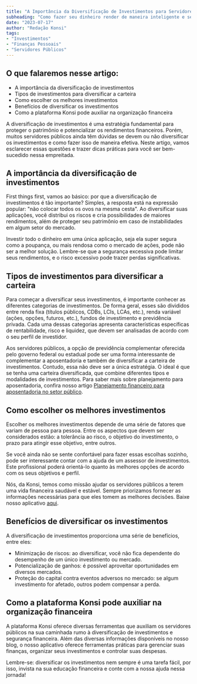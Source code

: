 ```yaml
---
title: "A Importância da Diversificação de Investimentos para Servidores Públicos"
subheading: "Como fazer seu dinheiro render de maneira inteligente e segura"
date: "2023-07-17"
author: "Redação Konsi"
tags:
- "Investimentos"
- "Finanças Pessoais"
- "Servidores Públicos"
---
```


## O que falaremos nesse artigo:

- A importância da diversificação de investimentos
- Tipos de investimentos para diversificar a carteira
- Como escolher os melhores investimentos
- Benefícios de diversificar os investimentos
- Como a plataforma Konsi pode auxiliar na organização financeira

A diversificação de investimentos é uma estratégia fundamental para proteger o patrimônio e potencializar os rendimentos financeiros. Porém, muitos servidores públicos ainda têm dúvidas se devem ou não diversificar os investimentos e como fazer isso de maneira efetiva. Neste artigo, vamos esclarecer essas questões e trazer dicas práticas para você ser bem-sucedido nessa empreitada.

## A importância da diversificação de investimentos

First things first, vamos ao básico: por que a diversificação de investimentos é tão importante? Simples, a resposta está na expressão popular: "não colocar todos os ovos na mesma cesta". Ao diversificar suas aplicações, você distribui os riscos e cria possibilidades de maiores rendimentos, além de proteger seu patrimônio em caso de instabilidades em algum setor do mercado.

Investir todo o dinheiro em uma única aplicação, seja ela super segura como a poupança, ou mais rendosa como o mercado de ações, pode não ser a melhor solução. Lembre-se que a segurança excessiva pode limitar seus rendimentos, e o risco excessivo pode trazer perdas significativas.

## Tipos de investimentos para diversificar a carteira

Para começar a diversificar seus investimentos, é importante conhecer as diferentes categorias de investimentos. De forma geral, esses são divididos entre renda fixa (títulos públicos, CDBs, LCIs, LCAs, etc.), renda variável (ações, opções, futuros, etc.), fundos de investimento e previdência privada. Cada uma dessas categorias apresenta características específicas de rentabilidade, risco e liquidez, que devem ser analisadas de acordo com o seu perfil de investidor.

Aos servidores públicos, a opção de previdência complementar oferecida pelo governo federal ou estadual pode ser uma forma interessante de complementar a aposentadoria e também de diversificar a carteira de investimentos. Contudo, essa não deve ser a única estratégia. O ideal é que se tenha uma carteira diversificada, que combine diferentes tipos e modalidades de investimentos. Para saber mais sobre planejamento para aposentadoria, confira nosso artigo [Planejamento financeiro para aposentadoria no setor público](/planejamento-financeiro-para-aposentadoria-no-setor-publico.md).

## Como escolher os melhores investimentos

Escolher os melhores investimentos depende de uma série de fatores que variam de pessoa para pessoa. Entre os aspectos que devem ser considerados estão: a tolerância ao risco, o objetivo do investimento, o prazo para atingir esse objetivo, entre outros. 

Se você ainda não se sente confortável para fazer essas escolhas sozinho, pode ser interessante contar com a ajuda de um assessor de investimentos. Este profissional poderá orientá-lo quanto às melhores opções de acordo com os seus objetivos e perfil. 

Nós, da Konsi, temos como missão ajudar os servidores públicos a terem uma vida financeira saudável e estável. Sempre priorizamos fornecer as informações necessárias para que eles tomem as melhores decisões. Baixe nosso aplicativo [aqui](https://konsi.com.br/app-download).

## Benefícios de diversificar os investimentos

A diversificação de investimentos proporciona uma série de benefícios, entre eles:

- Minimização de riscos: ao diversificar, você não fica dependente do desempenho de um único investimento ou mercado.
- Potencialização de ganhos: é possível aproveitar oportunidades em diversos mercados.
- Proteção do capital contra eventos adversos no mercado: se algum investimento for afetado, outros podem compensar a perda.

## Como a plataforma Konsi pode auxiliar na organização financeira

A plataforma Konsi oferece diversas ferramentas que auxiliam os servidores públicos na sua caminhada rumo à diversificação de investimentos e segurança financeira. Além das diversas informações disponíveis no nosso blog, o nosso aplicativo oferece ferramentas práticas para gerenciar suas finanças, organizar seus investimentos e controlar suas despesas.

Lembre-se: diversificar os investimentos nem sempre é uma tarefa fácil, por isso, invista na sua educação financeira e conte com a nossa ajuda nessa jornada!
